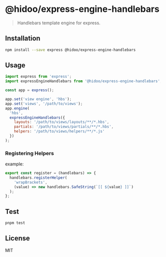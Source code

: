 # @hidoo/express-engine-handlebars

> Handlebars template engine for express.

## Installation

```sh
npm install --save express @hidoo/express-engine-handlebars
```

## Usage

```js
import express from 'express';
import expressEngineHandlebars from '@hidoo/express-engine-handlebars';

const app = express();

app.set('view engine', 'hbs');
app.set('views', '/path/to/views');
app.engine(
  'hbs',
  expressEngineHandlebars({
    layouts: '/path/to/views/layouts/**/*.hbs',
    partials: '/path/to/views/partials/**/*.hbs',
    helpers: '/path/to/views/helpers/**/*.js'
  })
);
```

### Registering Helpers

example:

```js
export const register = (handlebars) => {
  handlebars.registerHelper(
    'wrapBrackets',
    (value) => new handlebars.SafeString(`[[ ${value} ]]`)
  );
};
```

## Test

```sh
pnpm test
```

## License

MIT

